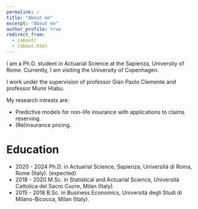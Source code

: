 ```yaml
---
permalink: /
title: "About me"
excerpt: "About me"
author_profile: true
redirect_from: 
  - /about/
  - /about.html
---
```


I am a Ph.D. student in Actuarial Science at the Sapienza, University of Rome. Currently, I am visiting the University of Copenhagen. 

I work under the supervision of professor Gian Paolo Clemente and professor Munir Hiabu.

My research intrests are:

* Predictive models for non-life insurance with applications to claims reserving.
* (Re)insurance pricing.


Education
========================

* 2020 - 2024 Ph.D. in Actuarial Science, Sapienza, Università di Roma, Rome (Italy). (expected)
* 2018 - 2020 M.Sc. in Statistical and Actuarial Science, Università Cattolica del Sacro Cuore, Milan (Italy).  
* 2015 - 2018 B.Sc. in Business Economics, Università degli Studi di Milano-Bicocca, Milan (Italy).  